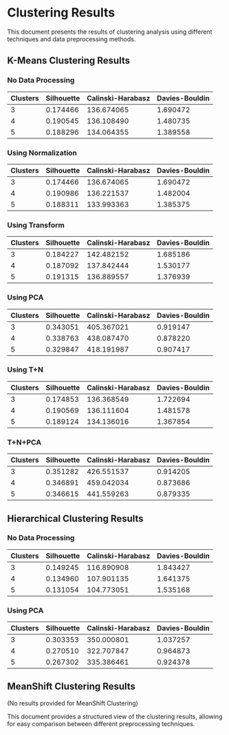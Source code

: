 # Clustering Results

This document presents the results of clustering analysis using different techniques and data preprocessing methods.

## K-Means Clustering Results

### No Data Processing
| Clusters | Silhouette | Calinski-Harabasz | Davies-Bouldin |
|----------|------------|-------------------|---------------|
| 3        | 0.174466   | 136.674065        | 1.690472      |
| 4        | 0.190545   | 136.108490        | 1.480735      |
| 5        | 0.188296   | 134.064355        | 1.389558      |

### Using Normalization
| Clusters | Silhouette | Calinski-Harabasz | Davies-Bouldin |
|----------|------------|-------------------|---------------|
| 3        | 0.174466   | 136.674065        | 1.690472      |
| 4        | 0.190986   | 136.221537        | 1.482004      |
| 5        | 0.188311   | 133.993363        | 1.385375      |

### Using Transform
| Clusters | Silhouette | Calinski-Harabasz | Davies-Bouldin |
|----------|------------|-------------------|---------------|
| 3        | 0.184227   | 142.482152        | 1.685186      |
| 4        | 0.187092   | 137.842444        | 1.530177      |
| 5        | 0.191315   | 136.889557        | 1.376939      |

### Using PCA
| Clusters | Silhouette | Calinski-Harabasz | Davies-Bouldin |
|----------|------------|-------------------|---------------|
| 3        | 0.343051   | 405.367021        | 0.919147      |
| 4        | 0.338763   | 438.087470        | 0.878220      |
| 5        | 0.329847   | 418.191987        | 0.907417      |

### Using T+N
| Clusters | Silhouette | Calinski-Harabasz | Davies-Bouldin |
|----------|------------|-------------------|---------------|
| 3        | 0.174853   | 136.368549        | 1.722694      |
| 4        | 0.190569   | 136.111604        | 1.481578      |
| 5        | 0.189124   | 134.136016        | 1.367854      |

### T+N+PCA
| Clusters | Silhouette | Calinski-Harabasz | Davies-Bouldin |
|----------|------------|-------------------|---------------|
| 3        | 0.351282   | 426.551537        | 0.914205      |
| 4        | 0.346891   | 459.042034        | 0.873686      |
| 5        | 0.346615   | 441.559263        | 0.879335      |

## Hierarchical Clustering Results

### No Data Processing
| Clusters | Silhouette | Calinski-Harabasz | Davies-Bouldin |
|----------|------------|-------------------|---------------|
| 3        | 0.149245   | 116.890908        | 1.843427      |
| 4        | 0.134960   | 107.901135        | 1.641375      |
| 5        | 0.131054   | 104.773051        | 1.535168      |

### Using PCA
| Clusters | Silhouette | Calinski-Harabasz | Davies-Bouldin |
|----------|------------|-------------------|---------------|
| 3        | 0.303353   | 350.000801        | 1.037257      |
| 4        | 0.270510   | 322.707847        | 0.964873      |
| 5        | 0.267302   | 335.386461        | 0.924378      |

## MeanShift Clustering Results

(No results provided for MeanShift Clustering)

This document provides a structured view of the clustering results, allowing for easy comparison between different preprocessing techniques.

